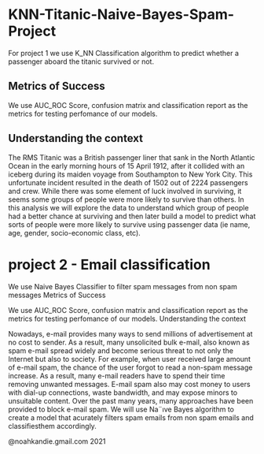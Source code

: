 # KNN-Titanic-Naive-Bayes-Spam-Project


For project 1 we use K_NN Classification algorithm to predict whether a passenger aboard the titanic survived or not.
## Metrics of Success

We use AUC_ROC Score, confusion matrix and classification report as the metrics for testing perfomance of our models.
## Understanding the context

The RMS Titanic was a British passenger liner that sank in the North Atlantic Ocean in the early morning hours of 15 April 1912, after it collided with an iceberg during its maiden voyage from Southampton to New York City. This unfortunate incident resulted in the death of 1502 out of 2224 passengers and crew. While there was some element of luck involved in surviving, it seems some groups of people were more likely to survive than others. In this analysis we will explore the data to understand which group of people had a better chance at surviving and then later build a model to predict what sorts of people were more likely to survive using passenger data (ie name, age, gender, socio-economic class, etc).
# project 2 - Email classification

We use Naive Bayes Classifier to filter spam messages from non spam messages
Metrics of Success

We use AUC_ROC Score, confusion matrix and classification report as the metrics for testing perfomance of our models.
Understanding the context

Nowadays, e-mail provides many ways to send millions of advertisement at no cost to sender. As a result, many unsolicited bulk e-mail, also known as spam e-mail spread widely and become serious threat to not only the Internet but also to society. For example, when user received large amount of e-mail spam, the chance of the user forgot to read a non-spam message increase. As a result, many e-mail readers have to spend their time removing unwanted messages. E-mail spam also may cost money to users with dial-up connections, waste bandwidth, and may expose minors to unsuitable content. Over the past many years, many approaches have been provided to block e-mail spam. We will use Na¨ıve Bayes algorithm to create a model that acurately filters spam emails from non spam emails and classifiesthem accordingly.

@noahkandie.gmail.com 2021
